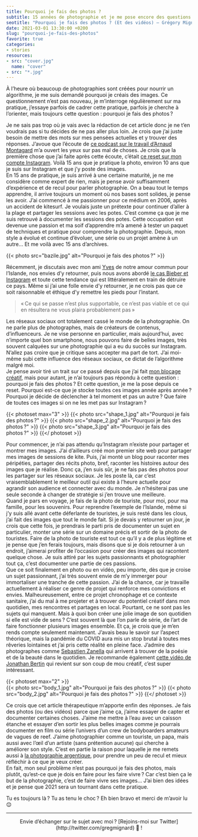 ```yaml
---
title: Pourquoi je fais des photos ?
subtitle: 15 années de photographie et je me pose encore des questions.
seotitle: "Pourquoi je fais des photos ? (Et des vidéos) — Grégory Mignard"
date: 2021-03-01 13:30:00 +0200
slug: "pourquoi-je-fais-des-photos"
favorite: true
categories:
- stories
resources:
- src: "cover.jpg"
  name: "cover"
- src: "*.jpg"
---
```


À l’heure où beaucoup de photographies sont créées pour nourrir un algorithme, je me suis demandé pourquoi je créais des images. Ce questionnement n’est pas nouveau, je m’interroge régulièrement sur ma pratique, j’essaye parfois de cadrer cette pratique, parfois je cherche à l’orienter, mais toujours cette question : pourquoi je fais des photos ?

Je ne sais pas trop où je vais avec la rédaction de cet article donc je ne t’en voudrais pas si tu décides de ne pas aller plus loin. Je crois que j’ai juste besoin de mettre des mots sur mes pensées actuelles et y trouver des réponses. J’avoue que l’écoute de [ce podcast sur le travail d’Arnaud Montagard](https://youtu.be/Qyt8_Svi5ag) m’a ouvert les yeux sur pas mal de choses. Je crois que la première chose que j’ai faite après cette écoute, c’était [ce reset sur mon compte Instagram](https://www.instagram.com/p/CK5sVp4rSEX/). Voilà 15 ans que je pratique la photo, environ 10 ans que je suis sur Instagram et que j’y poste des images.  
En 15 ans de pratique, je suis arrivé à une certaine maturité, je ne me considère comme expert de rien, mais je pense avoir suffisamment d’expérience et de recul pour parler photographie. On a beau tout le temps apprendre, il arrive toujours un moment où nos bases sont solides, je pense les avoir. J’ai commencé à me passionner pour ce médium en 2006, après un accident de kitesurf. Je voulais juste un prétexte pour continuer d’aller à la plage et partager les sessions avec les potes. C’est comme ça que je me suis retrouvé à documenter les sessions des potes. Cette occupation est devenue une passion et ma soif d’apprendre m’a amené à tester un paquet de techniques et pratique pour comprendre la photographie. Depuis, mon style a évolué et continue d’évoluer, une série ou un projet amène à un autre… Et me voilà avec 15 ans d’archives.

{{< photo src="bazile.jpg" alt="Pourquoi je fais des photos ?" >}}

Récemment, je discutais avec mon ami [Yves](https://yvesquere.com/) de notre amour commun pour l’Islande, nos envies d’y retourner, puis nous avons abordé [le cas Bieber et Instagram](https://www.rcinet.ca/regard-sur-arctique-dossiers-speciaux/tourisme-arctique/) et toute cette tendance qui est littéralement en train de détruire ce pays. Même si j’ai une folle envie d’y retourner, je ne crois pas que ce soit raisonnable et éthique d’y remettre les pieds pour l’instant.

> « Ce qui se passe n’est plus supportable, ce n’est pas viable et ce qui en résultera ne vous plaira probablement pas »

Les réseaux sociaux ont totalement cassé le monde de la photographie. On ne parle plus de photographes, mais de créateurs de contenus, d’influenceurs. Je ne vise personne en particulier, mais aujourd’hui, avec n’importe quel bon smartphone, nous pouvons faire de belles images, très souvent calquées sur une photographie qui a eu du succès sur Instagram. N’allez pas croire que je critique sans accepter ma part de tort. J’ai moi-même subi cette influence des réseaux sociaux, ce dictat de l’algorithme malgré moi.  
Je pense avoir tiré un trait sur ce passé depuis que j’ai fait [mon blocage créatif](https://gregorymignard.com/blocage-creatif/), mais pour autant, je n’ai toujours pas répondu à cette question : pourquoi je fais des photos ? Et cette question, je me la pose depuis ce reset. Pourquoi est-ce que je stocke toutes ces images année après année ? Pourquoi je décide de déclencher à tel moment et pas un autre ? Que faire de toutes ces images si on ne les met pas sur Instagram ?

{{< photoset max="3" >}}
{{< photo src="shape_1.jpg" alt="Pourquoi je fais des photos ?" >}}
{{< photo src="shape_2.jpg" alt="Pourquoi je fais des photos ?" >}}
{{< photo src="shape_3.jpg" alt="Pourquoi je fais des photos ?" >}}
{{</ photoset >}}

Pour commencer, je n’ai pas attendu qu’Instagram n’existe pour partager et montrer mes images. J’ai d’ailleurs créé mon premier site web pour partager mes images de sessions de kite. Puis, j’ai monté un blog pour raconter mes péripéties, partager des récits photo, bref, raconter les histoires autour des images que je réalise. Donc ça, j’en suis sûr, je ne fais pas des photos pour les partager sur les réseaux sociaux. Je les poste là, car c’est vraisemblablement le meilleur outil qui existe à l’heure actuelle pour agrandir son audience et connecter avec du monde. Je n’hésiterai pas une seule seconde à changer de stratégie si j’en trouve une meilleure.  
Quand je pars en voyage, je fais de la photo de touriste, pour moi, pour ma famille, pour les souvenirs. Pour reprendre l’exemple de l’Islande, même si j’y suis allé avant cette déferlante de touristes, je suis resté dans les clous, j’ai fait des images que tout le monde fait. Si je devais y retourner un jour, je crois que cette fois, je prendrais le parti pris de documenter un sujet en particulier, monter une série sur un domaine précis et sortir de la photo de touristes. Faire de la photo de touriste est tout ce qu’il y a de plus légitime et je pense que j’en ferais toujours, mais disons que si je dois retourner à un endroit, j’aimerai profiter de l’occasion pour créer des images qui racontent quelque chose. Je suis attiré par les sujets passionnants et photographier tout ça, c’est documenter une partie de ces passions.  
Que ce soit finalement en photo ou en vidéo, peu importe, dès que je croise un sujet passionnant, j’ai très souvent envie de m’y immerger pour immortaliser une tranche de cette passion. J’ai de la chance, car je travaille actuellement à réaliser ce genre de projet qui renforce mes convictions et envies. Malheureusement, entre ce projet chronophage et ce contexte sanitaire, j’ai du mal à me projeter et à trouver du potentiel créatif dans mon quotidien, mes rencontres et partages en local. Pourtant, ce ne sont pas les sujets qui manquent. Mais à quoi bon créer une jolie image de son quotidien si elle est vide de sens ? C’est souvent là que l’on parle de série, de l’art de faire fonctionner plusieurs images ensemble. Et ça, je crois que je m’en rends compte seulement maintenant. J’avais beau le savoir sur l’aspect théorique, mais la pandémie du COVID aura mis un stop brutal à toutes mes rêveries lointaines et j’ai pris cette réalité en pleine face. J’admire des photographes comme [Sebastien Zanella](https://store.thedeathofcool.com/collections/latest-1/products/my-life-on-films-the-book-sebastien-j-zanella) qui arrivent à trouver de la poésie et de la beauté dans le quotidien. Je recommande également [cette vidéo de Jonathan Bertin](https://youtu.be/Otl10Qmvetw) qui revient sur son coup de mou créatif, c’est super intéressant.

{{< photoset max="2" >}}   
{{< photo src="body_1.jpg" alt="Pourquoi je fais des photos ?" >}}
{{< photo src="body_2.jpg" alt="Pourquoi je fais des photos ?" >}}
{{</ photoset >}}

Ce crois que cet article thérapeutique m’apporte enfin des réponses. Je fais des photos (ou des vidéos) parce que j’aime ça, j’aime essayer de capter et documenter certaines choses. J’aime me mettre à l’eau avec un caisson étanche et essayer d’en sortir les plus belles images comme je pourrais documenter en film ou série l’univers d’un crew de bodyboarders amateurs de vagues de reef. J’aime photographier comme un touriste, un papa, mais aussi avec l’œil d’un artiste (sans prétention aucune) qui cherche à améliorer son style. C’est en partie la raison pour laquelle je me remets aussi à [la photographie argentique](https://gregorymignard.com/analog/), pour prendre un peu de recul et mieux réfléchir à ce que je veux créer.  
En fait, mon seul problème n’est pas pourquoi je fais des photos, mais plutôt, qu’est-ce que je dois en faire pour les faire vivre ? Car c’est bien ça le but de la photographie, c’est de faire vivre ses images… J’ai bien des idées et je pense que 2021 sera un tournant dans cette pratique.

Tu es toujours là ? Tu as tenu le choc ? Eh bien bravo et merci de m’avoir lu 😌

***

<center>Envie d’échanger sur le sujet avec moi ? [Rejoins-moi sur Twitter](http://twitter.com/gregmignard) 🐥 !</center>

